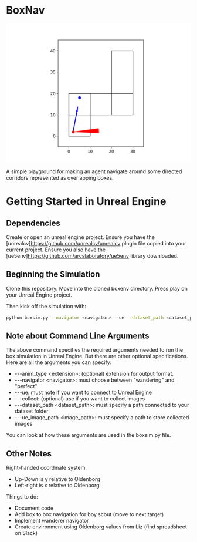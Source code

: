# BoxNav

![](demo.gif)

A simple playground for making an agent navigate around some directed corridors represented as overlapping boxes.

# Getting Started in Unreal Engine

## Dependencies
Create or open an unreal engine project. Ensure you have the [unrealcv]https://github.com/unrealcv/unrealcv plugin file copied into your current project. Ensure you also have the [ue5env]https://github.com/arcslaboratory/ue5env library downloaded. 

## Beginning the Simulation
Clone this repository. Move into the cloned boxenv directory. Press play on your Unreal Engine project.

Then kick off the simulation with:

~~~bash
python boxsim.py --navigator <navigator> --ue --dataset_path <dataset_path> --port <port> --ue_image_path <image_path>
~~~

## Note about Command Line Arguments

The above command specifies the required arguments needed to run the box simulation in Unreal Engine. But there are other optional specifications. Here are all the arguments you can specify:
- ---anim_type \<extension>: (optional) extension for output format.
- ---navigator \<navigator>: must choose between "wandering" and "perfect"
- ---ue: must note if you want to connect to Unreal Engine
- ---collect: (optional) use if you want to collect images
- ---dataset_path \<dataset_path>: must specify a path connected to your dataset folder
- ---ue_image_path \<image_path>: must specify a path to store collected images 

You can look at how these arguments are used in the boxsim.py file.

## Other Notes

Right-handed coordinate system.

- Up-Down is y relative to Oldenborg
- Left-right is x relative to Oldenborg


Things to do:

- Document code
- Add box to box navigation for boy scout (move to next target)
- Implement wanderer navigator
- Create environment using Oldenborg values from Liz (find spreadsheet on Slack)
